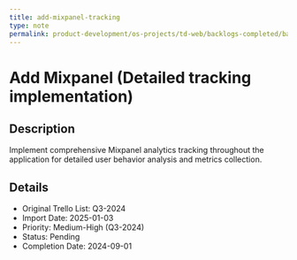 ```yaml
---
title: add-mixpanel-tracking
type: note
permalink: product-development/os-projects/td-web/backlogs-completed/backlog-specs/add-mixpanel-tracking
---
```


# Add Mixpanel (Detailed tracking implementation)

## Description
Implement comprehensive Mixpanel analytics tracking throughout the application for detailed user behavior analysis and metrics collection.

## Details
- Original Trello List: Q3-2024
- Import Date: 2025-01-03
- Priority: Medium-High (Q3-2024)
- Status: Pending
- Completion Date: 2024-09-01